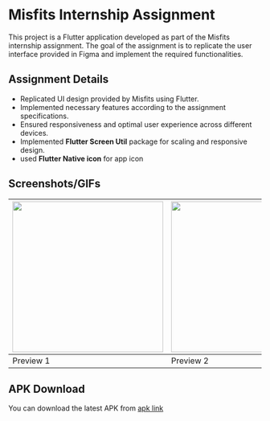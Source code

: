 # Misfits Internship Assignment

This project is a Flutter application developed as part of the Misfits internship assignment. The goal of the assignment is to replicate the user interface provided in Figma and implement the required functionalities.

## Assignment Details

- Replicated UI design provided by Misfits using Flutter.
- Implemented necessary features according to the assignment specifications.
- Ensured responsiveness and optimal user experience across different devices.
- Implemented **Flutter Screen Util** package for scaling and responsive design.
- used **Flutter Native icon** for app icon 

## Screenshots/GIFs

| <img src="https://github.com/user-attachments/assets/0d4b930f-8c44-465a-8ace-ab5ae9213ba6" width="300" /> | <img src="https://github.com/user-attachments/assets/a1deb850-2075-44c3-bc54-b0a389d149a5" width="300" /> |
|---------------------------------------------------------------------------------------------------------------------|---------------------------------------------------------------------------------------------------------------------|
| Preview 1                                                                                                           | Preview 2                                                                                                          |

## APK Download

You can download the latest APK from [apk link](https://drive.google.com/drive/folders/1yLMQ0qjL6-jaTFe7gH_Upq0FdMN_GMf7?usp=drive_link)
